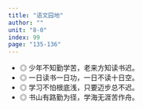 ```yaml
---
title: "语文园地"
author: ""
unit: "8-0"
index: 99
page: "135-136"
---
```


<!-- 日积月累 -->

- ◎ 少年不知勤学苦，老来方知读书迟。
- ◎ 一日读书一日功，一日不读十日空。
- ◎ 学习不怕根底浅，只要迈步总不迟。
- ◎ 书山有路勤为径，学海无涯苦作舟。
